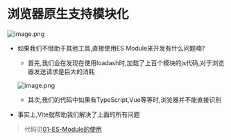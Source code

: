 # 浏览器原生支持模块化

![image.png](https://p3-juejin.byteimg.com/tos-cn-i-k3u1fbpfcp/689a24a93b9d482884724dff4d76a599~tplv-k3u1fbpfcp-watermark.image)

- 如果我们不借助于其他工具,直接使用ES Module来开发有什么问题喃?
  + 首先,我们会在发现在使用loadash时,加载了上百个模块的js代码,对于浏览器发送请求是巨大的消耗

  ![image.png](https://p3-juejin.byteimg.com/tos-cn-i-k3u1fbpfcp/7ae5f4fbd676407aa9155fc07a84504a~tplv-k3u1fbpfcp-watermark.image)
  
  + 其次,我们的代码中如果有TypeScript,Vue等等时,浏览器并不能直接识别

- 事实上,Vite就帮助我们解决了上面的所有问题

> 代码见[01-ES-Module的使用](code/01-ES-Module的使用)